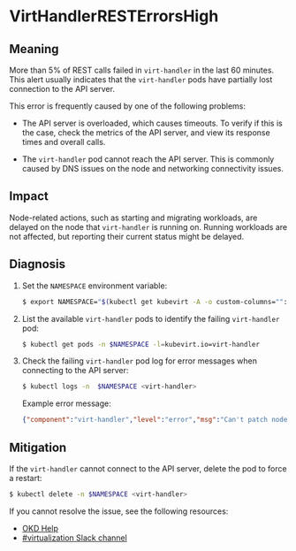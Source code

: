 # VirtHandlerRESTErrorsHigh
<!-- Edited by Jiří Herrmann, 9 Nov 2022 -->

## Meaning

More than 5% of REST calls failed in `virt-handler` in the last 60 minutes. This alert usually indicates that the `virt-handler` pods have partially lost connection to the API server.

This error is frequently caused by one of the following problems:

- The API server is overloaded, which causes timeouts. To verify if this is the case, check the metrics of the API server, and view its response times and overall calls.

- The `virt-handler` pod cannot reach the API server. This is commonly caused by DNS issues on the node and networking connectivity issues.

## Impact

Node-related actions, such as starting and migrating workloads, are delayed on the node that `virt-handler` is running on. Running workloads are not affected, but reporting their current status might be delayed.

## Diagnosis

1. Set the `NAMESPACE` environment variable:

   ```bash
   $ export NAMESPACE="$(kubectl get kubevirt -A -o custom-columns="":.metadata.namespace)"
   ```

2. List the available `virt-handler` pods to identify the failing `virt-handler` pod:

   ```bash
   $ kubectl get pods -n $NAMESPACE -l=kubevirt.io=virt-handler
   ```

3. Check the failing `virt-handler` pod log for error messages when connecting to the API server:

   ```bash
   $ kubectl logs -n  $NAMESPACE <virt-handler>
   ```

   Example error message:

   ```json
   {"component":"virt-handler","level":"error","msg":"Can't patch node my-node","pos":"heartbeat.go:96","reason":"the server has received too many API requests and has asked us to try again later","timestamp":"2023-11-06T11:11:41.099883Z","uid":"132c50c2-8d82-4e49-8857-dc737adcd6cc"}
   ```

## Mitigation

If the `virt-handler` cannot connect to the API server, delete the pod to force a restart:

```bash
$ kubectl delete -n $NAMESPACE <virt-handler>
```

<!--DS: If you cannot resolve the issue, log in to the link:https://access.redhat.com[Customer Portal] and open a support case, attaching the artifacts gathered during the Diagnosis procedure.-->
<!--USstart-->
If you cannot resolve the issue, see the following resources:

- [OKD Help](https://www.okd.io/help/)
- [#virtualization Slack channel](https://kubernetes.slack.com/channels/virtualization)
<!--USend-->
